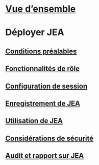 
# [Vue d’ensemble](overview.md)

# Déployer JEA
## [Conditions préalables](prerequisites.md)
## [Fonctionnalités de rôle](role-capabilities.md)
## [Configuration de session](session-configurations.md)
## [Enregistrement de JEA](register-jea.md)
## [Utilisation de JEA](using-jea.md)
## [Considérations de sécurité](security-considerations.md)
## [Audit et rapport sur JEA](audit-and-report.md)
